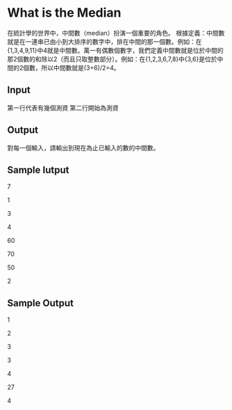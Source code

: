 # What is the Median
在統計學的世界中，中間數（median）扮演一個重要的角色。 根據定義：中間數就是在一連串已由小到大排序的數字中，排在中間的那一個數。例如：在{1,3,4,9,11}中4就是中間數。萬一有偶數個數字，我們定義中間數就是位於中間的那2個數的和除以2（而且只取整數部分）。例如：在{1,2,3,6,7,8}中{3,6}是位於中間的2個數，所以中間數就是(3+6)/2=4。

## Input
第一行代表有幾個測資
第二行開始為測資 

## Output
對每一個輸入，請輸出到現在為止已輸入的數的中間數。 

## Sample Iutput
7

1

3

4

60

70

50

2
## Sample Output
1

2

3

3

4

27

4
